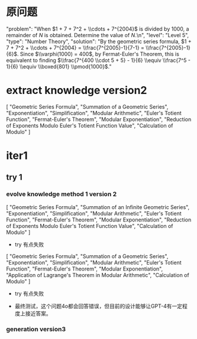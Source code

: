 # 原问题
"problem": "When $1 + 7 + 7^2 + \\cdots + 7^{2004}$ is divided by $1000$, a remainder of $N$ is obtained. Determine the value of $N$.\n",
"level": "Level 5",
"type": "Number Theory",
"solution": "By the geometric series formula, $1 + 7 + 7^2 + \\cdots + 7^{2004} = \\frac{7^{2005}-1}{7-1} = \\frac{7^{2005}-1}{6}$. Since $\\varphi(1000) = 400$, by Fermat-Euler's Theorem, this is equivalent to finding $\\frac{7^{400 \\cdot 5 + 5} - 1}{6} \\equiv \\frac{7^5 - 1}{6} \\equiv \\boxed{801} \\pmod{1000}$."
# extract knowledge version2
[
    "Geometric Series Formula",
    "Summation of a Geometric Series",
    "Exponentiation",
    "Simplification",
    "Modular Arithmetic",
    "Euler's Totient Function",
    "Fermat-Euler's Theorem",
    "Modular Exponentiation",
    "Reduction of Exponents Modulo Euler's Totient Function Value",
    "Calculation of Modulo"
]

# iter1
## try 1
### evolve knowledge method 1 version 2

[ "Geometric Series Formula", "Summation of an Infinite Geometric Series", "Exponentiation", "Simplification", "Modular Arithmetic", "Euler's Totient Function", "Fermat-Euler's Theorem", "Modular Exponentiation", "Reduction of Exponents Modulo Euler's Totient Function Value", "Calculation of Modulo" ]
- try 有点失败

[ "Geometric Series Formula", "Summation of a Geometric Series", "Exponentiation", "Simplification", "Modular Arithmetic", "Euler's Totient Function", "Fermat-Euler's Theorem", "Modular Exponentiation", "Application of Lagrange's Theorem in Modular Arithmetic", "Calculation of Modulo" ]
- try 有点失败

- 最终测试，这个问题4o都会回答错误，但目前的设计能够让GPT-4有一定程度上接近答案。
### generation version3


